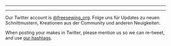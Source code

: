 - - -
- - -

Our Twitter account is [@freesewing\_org](https://twitter.com/freesewing_org). Folge uns für Updates zu neuen Schnittmustern, Kreationen aus der Community und anderen Neuigkeiten.

When posting your makes in Twitter, please mention us so we can re-tweet, and use [our hashtags](/community/hashtags/).
